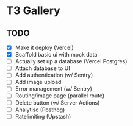 # T3 Gallery

## TODO

- [x] Make it deploy (Vercel)
- [x] Scaffold basic ui with mock data
- [ ] Actually set up a database (Vercel Postgres)
- [ ] Attach database to UI
- [ ] Add authentication (w/ Sentry)
- [ ] Add image upload
- [ ] Error management (w/ Sentry)
- [ ] Routing/image page (parallel route)
- [ ] Delete button (w/ Server Actions)
- [ ] Analytisc (Posthog)
- [ ] Ratelimiting (Upstash)